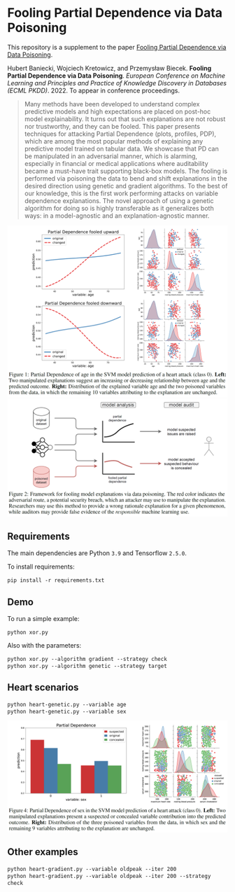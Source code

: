 # Fooling Partial Dependence via Data Poisoning

This repository is a supplement to the paper [Fooling Partial Dependence via Data Poisoning](https://arxiv.org/abs/2105.12837).

Hubert Baniecki, Wojciech Kretowicz, and Przemysław Biecek. **Fooling Partial Dependence via Data Poisoning**. *European Conference on Machine Learning and Principles and Practice of Knowledge Discovery in Databases (ECML PKDD)*. 2022. To appear in conference proceedings.
> Many methods have been developed to understand complex predictive models and high expectations are placed on post-hoc model explainability. It turns out that such explanations are not robust nor trustworthy, and they can be fooled. This paper presents techniques for attacking Partial Dependence (plots, profiles, PDP), which are among the most popular methods of explaining any predictive model trained on tabular data. We showcase that PD can be manipulated in an adversarial manner, which is alarming, especially in financial or medical applications where auditability became a must-have trait supporting black-box models. The fooling is performed via poisoning the data to bend and shift explanations in the desired direction using genetic and gradient algorithms. To the best of our knowledge, this is the first work performing attacks on variable dependence explanations. The novel approach of using a genetic algorithm for doing so is highly transferable as it generalizes both ways: in a model-agnostic and an explanation-agnostic manner.

<p align="center">
  <a href="https://arxiv.org/pdf/2105.12837.pdf">
    <img src="figures/figure1.png">
  </a>
  <a href="https://arxiv.org/pdf/2105.12837.pdf">
    <img src="figures/figure2.png">
  </a>
</p>

## Requirements

The main dependencies are Python `3.9` and Tensorflow `2.5.0`. 

To install requirements:

```
pip install -r requirements.txt
```

## Demo

To run a simple example:

```
python xor.py
```

Also with the parameters:

```
python xor.py --algorithm gradient --strategy check 
python xor.py --algorithm genetic --strategy target 
```

## Heart scenarios

```
python heart-genetic.py --variable age
python heart-genetic.py --variable sex
```

<p align="center">
  <a href="https://arxiv.org/pdf/2105.12837.pdf">
    <img src="figures/figure4.png">
  </a>
</p>

## Other examples

```
python heart-gradient.py --variable oldpeak --iter 200
python heart-gradient.py --variable oldpeak --iter 200 --strategy check
```

